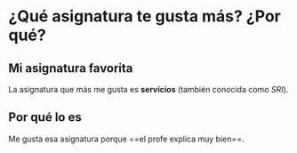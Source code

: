 # ¿Qué asignatura te gusta más? ¿Por qué?

## Mi asignatura favorita

La asignatura que más me gusta es **servicios** (también conocida como *SRI*).

## Por qué lo es

Me gusta esa asignatura porque ==el profe explica muy bien==.
